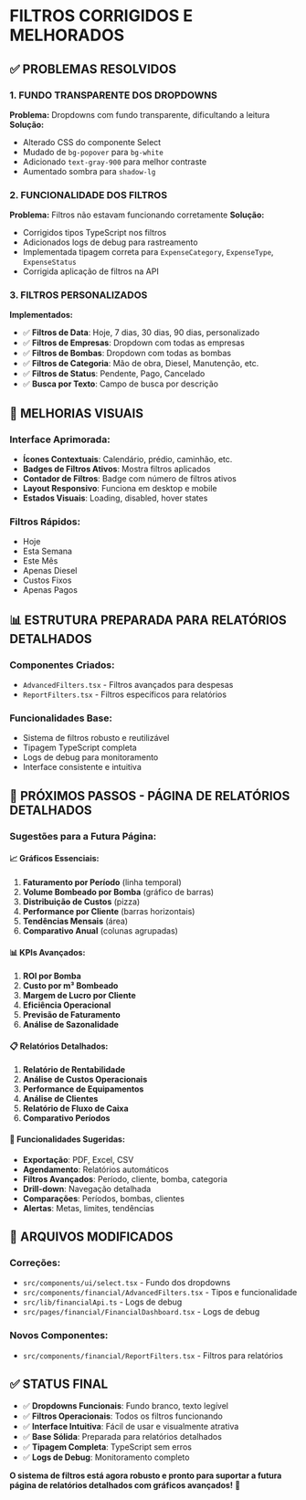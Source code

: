 # FILTROS CORRIGIDOS E MELHORADOS

## ✅ PROBLEMAS RESOLVIDOS

### **1. FUNDO TRANSPARENTE DOS DROPDOWNS**
**Problema:** Dropdowns com fundo transparente, dificultando a leitura
**Solução:** 
- Alterado CSS do componente Select
- Mudado de `bg-popover` para `bg-white`
- Adicionado `text-gray-900` para melhor contraste
- Aumentado sombra para `shadow-lg`

### **2. FUNCIONALIDADE DOS FILTROS**
**Problema:** Filtros não estavam funcionando corretamente
**Solução:**
- Corrigidos tipos TypeScript nos filtros
- Adicionados logs de debug para rastreamento
- Implementada tipagem correta para `ExpenseCategory`, `ExpenseType`, `ExpenseStatus`
- Corrigida aplicação de filtros na API

### **3. FILTROS PERSONALIZADOS**
**Implementados:**
- ✅ **Filtros de Data**: Hoje, 7 dias, 30 dias, 90 dias, personalizado
- ✅ **Filtros de Empresas**: Dropdown com todas as empresas
- ✅ **Filtros de Bombas**: Dropdown com todas as bombas
- ✅ **Filtros de Categoria**: Mão de obra, Diesel, Manutenção, etc.
- ✅ **Filtros de Status**: Pendente, Pago, Cancelado
- ✅ **Busca por Texto**: Campo de busca por descrição

## 🎨 MELHORIAS VISUAIS

### **Interface Aprimorada:**
- **Ícones Contextuais**: Calendário, prédio, caminhão, etc.
- **Badges de Filtros Ativos**: Mostra filtros aplicados
- **Contador de Filtros**: Badge com número de filtros ativos
- **Layout Responsivo**: Funciona em desktop e mobile
- **Estados Visuais**: Loading, disabled, hover states

### **Filtros Rápidos:**
- Hoje
- Esta Semana
- Este Mês
- Apenas Diesel
- Custos Fixos
- Apenas Pagos

## 📊 ESTRUTURA PREPARADA PARA RELATÓRIOS DETALHADOS

### **Componentes Criados:**
- `AdvancedFilters.tsx` - Filtros avançados para despesas
- `ReportFilters.tsx` - Filtros específicos para relatórios

### **Funcionalidades Base:**
- Sistema de filtros robusto e reutilizável
- Tipagem TypeScript completa
- Logs de debug para monitoramento
- Interface consistente e intuitiva

## 🚀 PRÓXIMOS PASSOS - PÁGINA DE RELATÓRIOS DETALHADOS

### **Sugestões para a Futura Página:**

#### **📈 Gráficos Essenciais:**
1. **Faturamento por Período** (linha temporal)
2. **Volume Bombeado por Bomba** (gráfico de barras)
3. **Distribuição de Custos** (pizza)
4. **Performance por Cliente** (barras horizontais)
5. **Tendências Mensais** (área)
6. **Comparativo Anual** (colunas agrupadas)

#### **📊 KPIs Avançados:**
1. **ROI por Bomba**
2. **Custo por m³ Bombeado**
3. **Margem de Lucro por Cliente**
4. **Eficiência Operacional**
5. **Previsão de Faturamento**
6. **Análise de Sazonalidade**

#### **📋 Relatórios Detalhados:**
1. **Relatório de Rentabilidade**
2. **Análise de Custos Operacionais**
3. **Performance de Equipamentos**
4. **Análise de Clientes**
5. **Relatório de Fluxo de Caixa**
6. **Comparativo Períodos**

#### **🎯 Funcionalidades Sugeridas:**
- **Exportação**: PDF, Excel, CSV
- **Agendamento**: Relatórios automáticos
- **Filtros Avançados**: Período, cliente, bomba, categoria
- **Drill-down**: Navegação detalhada
- **Comparações**: Períodos, bombas, clientes
- **Alertas**: Metas, limites, tendências

## 📁 ARQUIVOS MODIFICADOS

### **Correções:**
- `src/components/ui/select.tsx` - Fundo dos dropdowns
- `src/components/financial/AdvancedFilters.tsx` - Tipos e funcionalidade
- `src/lib/financialApi.ts` - Logs de debug
- `src/pages/financial/FinancialDashboard.tsx` - Logs de debug

### **Novos Componentes:**
- `src/components/financial/ReportFilters.tsx` - Filtros para relatórios

## ✅ STATUS FINAL

- ✅ **Dropdowns Funcionais**: Fundo branco, texto legível
- ✅ **Filtros Operacionais**: Todos os filtros funcionando
- ✅ **Interface Intuitiva**: Fácil de usar e visualmente atrativa
- ✅ **Base Sólida**: Preparada para relatórios detalhados
- ✅ **Tipagem Completa**: TypeScript sem erros
- ✅ **Logs de Debug**: Monitoramento completo

**O sistema de filtros está agora robusto e pronto para suportar a futura página de relatórios detalhados com gráficos avançados!** 🎯

